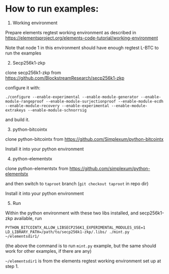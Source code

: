 # How to run examples:

1. Working environment

Prepare elements regtest working environment as described in https://elementsproject.org/elements-code-tutorial/working-environment

Note that node 1 in this environment should have enough regtest L-BTC to run the examples

2. Secp256k1-zkp

clone secp256k1-zkp from https://github.com/BlockstreamResearch/secp256k1-zkp

configure it with:

`./configure --enable-experimental --enable-module-generator --enable-module-rangeproof --enable-module-surjectionproof --enable-module-ecdh --enable-module-recovery --enable-experimental --enable-module-extrakeys --enable-module-schnorrsig`

and build it.

3. python-bitcointx

clone python-bitcointx from https://github.com/Simplexum/python-bitcointx

Install it into your python environment

4. python-elementstx

clone python-elementstx from https://github.com/simplexum/python-elementstx

and then switch to `taproot` branch (`git checkout taproot` in repo dir)

Install it into your python environment

5. Run

Within the python environment with these two libs installed, and secp256k1-zkp available, run

`PYTHON_BITCOINTX_ALLOW_LIBSECP256K1_EXPERIMENTAL_MODULES_USE=1 LD_LIBRARY_PATH=/path/to/secp256k1-zkp/.libs/ ./mint.py ~/elementsdir1/`

(the above the command is to run `mint.py` example, but the same should work for other examples, if there are any)

`~/elementsdir1` is from the elements regtest working environment set up at step 1.
